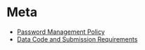 # Meta

* [Password Management Policy](meta-pdap-docs-1.0.0-documentation.md)
* [Data Code and Submission Requirements](data-code-and-submission-requirements.md)


